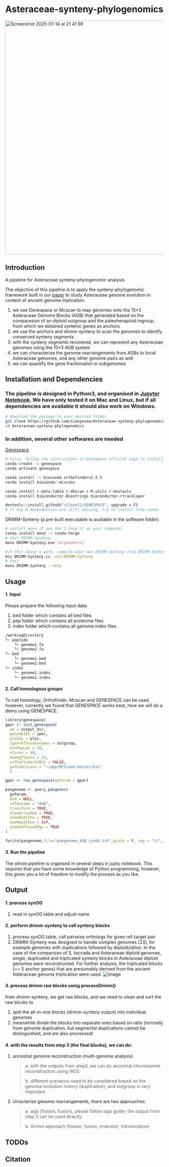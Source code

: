 # Asteraceae-synteny-phylogenomics
<img width="743" alt="Screenshot 2025-01-14 at 21 41 59" src="https://github.com/user-attachments/assets/b35bc922-0a56-41d3-b7f3-d93d1c773560" />

## Introduction
A pipeline for Asteraceae synteny-phylogenomic analysis
>
The objective of this pipeline is to apply the synteny-phylogenomic framework built in our [paper](https://www.biorxiv.org/content/10.1101/2025.01.08.631874v1) to study Asteraceae genome evolution in context of ancient genome triplication.
>
1. we use Genespace or Mcscan to map genomes onto the 15*3 Asteraceae Genome Blocks (AGB) that generated based on the comparasion of an diploid outgroup and the paleohexaploid ingroup, from which we obtained syntenic genes as anchors
2. we use the anchors and drimm-synteny to scan the genomes to identify conserved synteny segments
3. with the synteny segments recovered, we can represent any Asteraceae genomes using the 15*3 AGB system
4. we can characterize the genome rearrangements from AGBs to focal Asteraceae genomes, and any other genome pairs as well
5. we can quantify the gene fractionation in subgenomes 

## Installation and Dependencies
### The pipeline is designed in Python3, and organised in [Jupyter Notebook](https://jupyter.org/). We have only tested it on Mac and Linux, but if all dependencies are available it should also work on Windows.
```sh
# download the package to your desired folder
git clone https://github.com/xiaoyezao/Asteraceae-synteny-phylogenomics
cd Asteraceae-synteny-phylogenomics
```
### In addition, several other softwares are needed

[Genespace](https://github.com/jtlovell/GENESPACE)
```sh
# First, follow the instructions in Genespace official page to install; If you may encounter issues, try the following steps:
conda create -n genespace
conda activate genespace

conda install -c bioconda orthofinder=2.5.5
conda install bioconda::mcscanx

conda install r-data.table r-dbscan r-R.utils r-devtools
conda install bioconductor-Biostrings bioconductor-rtracklayer

devtools::install_github("jtlovell/GENESPACE", upgrade = F)
# if any R dependencies are still missing, try to install from conda
```
>
DRIMM-Synteny (a pre-built executable is available in the software folder)
   ```sh
   # install mono if you don't have it on your computer
   conda install mono -c conda-forge
   # test DRIMM-Synteny
   mono DRIMM-Synteny.exe [arguements]
   
   #if this doesn't work, compile your own DRIMM-Synteny from DRIMM-Synteny.cs (available in the software folder)
   mcs DRIMM-Synteny.cs -out:DRIMM-Synteny
   # test
   mono DRIMM-Synteny --help
   ```

## Usage
#### 1. Input
Please prepare the following input data:
1) bed folder which contains all bed files
2) pep folder which contains all proteome files
3) index folder which contains all genome index files
```sh
/workingDirectory
└─ peptide
    └─ genome1.fa
    └─ genome2.fa
└─ bed
    └─ genome1.bed
    └─ genome2.bed
└─ index
    └─ genome1.index
    └─ genome2.index

```
#### 2. Call homologous groups
To call homology, Orthofinder, Mcscan and GENESPACE can be used, however, currently we found that GENESPACE works best, here we will do a demo using GENESPACE.
>
```R
library(genespace)
gpar <- init_genespace(
  wd = output_dir,
  genomeIDs = spec,
  ploidy = ploi,
  ignoreTheseGenomes = outgroup,
  minPepLen = 30,
  nCores = 48,
  maxOgPlaces = 24,
  orthofinderInBlk = FALSE,
  path2mcscanx = "~/app/MCScanX-master/bin"
  )

gpar <- run_genespace(gsParam = gpar)

pangenome <- query_pangenes(
  gsParam,
  bed = NULL,
  refGenome = "AGB",
  transform = TRUE,
  showArrayMem = TRUE,
  showNSOrtho = TRUE,
  maxMem2Show = Inf,
  showUnPlacedPgs = TRUE
)

fwrite(pangenome,file="pangenome_AGB_synOG.txt",quote = F, sep = "\t", na = NA)
```

#### 3. Run the pipeline
The whole pipeline is organsed in several steps in jupty notebook. This requires that you have some knowledge of Python programming, however, this gives you a lot of freedom to modify the process as you like.


## Output
#### 1. process synOG
1) read in synOG table and adjust name
#### 2. perform drimm-synteny to call synteny blocks
1) process synOG table, call pairwise orthologs for given ref-target pair
2) DRIMM-Synteny was designed to handle complex genomes [23], for example genomes with duplications followed by diploidization. In the case of the comparison of S. taccada and Asteraceae diploid genomes, single, duplicated and triplicated synteny blocks in Asteraceae diploid genomes were reconstructed. For further analysis, the triplicated blocks (>= 5 anchor genes) that are presumably derived from the ancient Asteraceae genome triplication were used. ![image](https://github.com/user-attachments/assets/7762b1ab-490b-4ae0-889a-bb08a57829b7)

#### 3. process drimm raw blocks using processDrimm()
from drimm-synteny, we get raw blocks, and we need to clean and sort the raw blcoks to
1) split the all-in-one blocks (drimm-synteny output) into individual genomes
2) meanwhile divide the blocks into separate ones based on ratio (normally from genome duplication, but segmental duplications cannot be distinguished, and are also processed)
#### 4. with the results from step 3 (the final blocks), we can do:
1) ancestral genome reconstruction (multi-genome analysis)
   >a. with the outputs from step3, we can do ancestral chromosome reconstruction using IAGS
   >
   >b. different scenarios need to be considered based on the genome evolution history (duplication), and outgroup is very important
2) chracterize genome rearrangements, there are two approaches:
   >a. iags (fission, fusion), please follow iags guide; the output from step 3 can be used directly
   >
   >b. Grimm approach (fission, fusion, inversion, translocation)

## TODOs

## Citation
